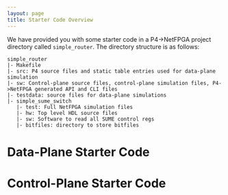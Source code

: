 ```yaml
---
layout: page
title: Starter Code Overview
---
```


We have provided you with some starter code in a P4->NetFPGA project directory called `simple_router`. The directory structure is as follows:

```
simple_router
|- Makefile
|- src: P4 source files and static table entries used for data-plane simulation
|- sw: Control-plane source files, control-plane simulation files, P4->NetFPGA generated API and CLI files
|- testdata: source files for data-plane simulations
|- simple_sume_switch
   |- test: Full NetFPGA simulation files
   |- hw: Top level HDL source files
   |- sw: Software to read all SUME control regs
   |- bitfiles: directory to store bitfiles
```

# Data-Plane Starter Code



# Control-Plane Starter Code

